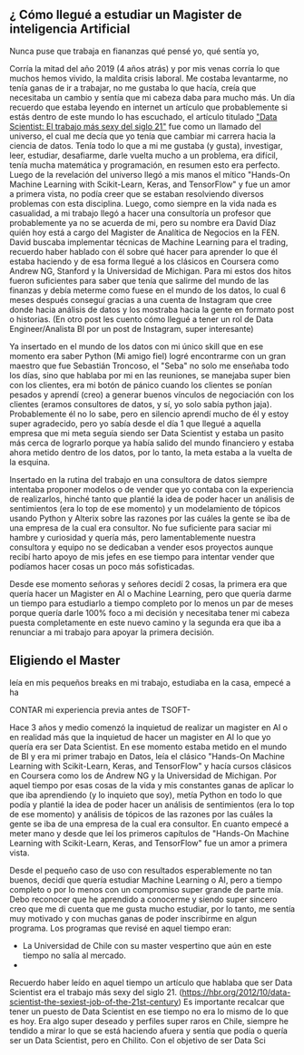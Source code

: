 ## ¿ Cómo llegué a estudiar un Magister de inteligencia Artificial

Nunca puse que trabaja en fiananzas
qué pensé yo, qué sentía yo,

Corría la mitad del año 2019 (4 años atrás) y por mis venas corría lo que muchos hemos vivido, la maldita crisis laboral. Me costaba levantarme, no tenía ganas de ir a trabajar, no me gustaba lo que hacía, creía que necesitaba un cambio y sentía que mi cabeza daba para mucho más. Un día recuerdo que estaba leyendo en internet un artículo que probablemente si estás dentro de este mundo lo has escuchado, el artículo titulado ["Data Scientist: El trabajo más sexy del siglo 21"](https://hbr.org/2012/10/data-scientist-the-sexiest-job-of-the-21st-century) fue como un llamado del universo, el cual me decía que yo tenía que cambiar mi carrera hacia la ciencia de datos. Tenía todo lo que a mi me gustaba (y gusta), investigar, leer, estudiar, desafiarme, darle vuelta mucho a un problema, era difícil, tenía mucha matemática y programación, en resumen esto era perfecto. Luego de la revelación del universo llegó a mis manos el mítico "Hands-On Machine Learning with Scikit-Learn, Keras, and TensorFlow" y fue un amor a primera vista, no podía creer que se estaban resolviendo diversos problemas con esta disciplina. Luego, como siempre en la vida nada es casualidad, a mi trabajo llegó a hacer una consultoría un profesor que probablemente ya no se acuerda de mi, pero su nombre era David Díaz quién hoy está a cargo del Magister de Analítica de Negocios en la FEN. David buscaba implementar técnicas de Machine Learning para el trading, recuerdo haber hablado con él sobre qué hacer para aprender lo que él estaba haciendo y de esa forma llegué a los clásicos en Coursera como Andrew NG, Stanford y la Universidad de Michigan. 
Para mi estos dos hitos fueron suficientes para saber que tenía que salirme del mundo de las finanzas y debía meterme como fuese en el mundo de los datos, lo cual 6 meses después conseguí gracias a una cuenta de Instagram que cree donde hacia análisis de datos y los mostraba hacia la gente en formato post o historias. (En otro post les cuento cómo llegué a tener un rol de Data Engineer/Analista BI por un post de Instagram, super interesante)

Ya insertado en el mundo de los datos con mi único skill que en ese momento era saber Python (Mi amigo fiel) logré encontrarme con un gran maestro que fue Sebastián Troncoso, el "Seba" no solo me enseñaba todo los días, sino que hablaba por mi en las reuniones, se manejaba super bien con los clientes, era mi botón de pánico cuando los clientes se ponían pesados y aprendí (creo) a generar buenos vínculos de negociación con los clientes (eramos consultores de datos, y sí, yo solo sabía python jaja).
Probablemente él no lo sabe, pero en silencio aprendí mucho de él y estoy super agradecido, pero yo sabía desde el día 1 que llegué a aquella empresa que mi meta seguía siendo ser Data Scientist y estaba un pasito más cerca de lograrlo porque ya había salido del mundo financiero y estaba ahora metido dentro de los datos, por lo tanto, la meta estaba a la vuelta de la esquina. 

Insertado en la rutina del trabajo en una consultora de datos siempre intentaba proponer modelos o de vender que yo contaba con la experiencia de realizarlos, hinché tanto que plantié la idea de poder hacer un análisis de sentimientos (era lo top de ese momento) y un modelamiento de tópicos usando Python y Alterix sobre las razones por las cuáles la gente se iba de una empresa de la cual era consultor. No fue suficiente para saciar mi hambre y curiosidad y quería más, pero lamentablemente nuestra consultora y equipo no se dedicaban a vender esos proyectos aunque recibí harto apoyo de mis jefes en ese tiempo para intentar vender que podíamos hacer cosas un poco más sofisticadas. 

Desde ese momento señoras y señores decidí 2 cosas, la primera era que quería hacer un Magister en AI o Machine Learning, pero que quería darme un tiempo para estudiarlo a tiempo completo por lo menos un par de meses porque quería darle 100% foco a mi decisión y necesitaba tener mi cabeza puesta completamente en este nuevo camino y la segunda era que iba a renunciar a mi trabajo para apoyar la primera decisión.

## Eligiendo el Master















leía en mis pequeños breaks en mi trabajo, estudiaba en la casa, empecé a ha


CONTAR mi experiencia previa antes de TSOFT-

Hace 3 años y medio comenzó la inquietud de realizar un magister en AI o en realidad más que la inquietud de hacer un magister en AI lo que yo quería era ser Data Scientist. En ese momento estaba metido en el mundo de BI y era mi primer trabajo en Datos, leía el clásico "Hands-On Machine Learning with Scikit-Learn, Keras, and TensorFlow" y hacía cursos clásicos en Coursera como los de Andrew NG y la Universidad de Michigan. Por aquel tiempo por esas cosas de la vida y mis constantes ganas de aplicar lo que iba aprendiendo (y lo inquieto que soy), metía Python en todo lo que podía y plantié la idea de poder hacer un análisis de sentimientos (era lo top de ese momento) y análisis de tópicos de las razones por las cuáles la gente se iba de una empresa de la cual era consultor. En cuanto empecé a meter mano y desde que leí los primeros capítulos de "Hands-On Machine Learning with Scikit-Learn, Keras, and TensorFlow" fue un amor a primera vista.

Desde el pequeño caso de uso con resultados esperablemente no tan buenos, decidí que quería estudiar Machine Learning o AI, pero a tiempo completo o por lo menos con un compromiso super grande de parte mía. Debo reconocer que he aprendido a conocerme y siendo super sincero creo que me di cuenta que me gusta mucho estudiar, por lo tanto, me sentía muy motivado y con muchas ganas de poder inscribirme en algun programa. 
Los programas que revisé en aquel tiempo eran:

- La Universidad de Chile con su master vespertino que aún en este tiempo no salía al mercado.
- 




Recuerdo haber leído en aquel tiempo un artículo que hablaba que ser Data Scientist era el trabajo más sexy del siglo 21. (https://hbr.org/2012/10/data-scientist-the-sexiest-job-of-the-21st-century)
Es importante recalcar que tener un puesto de Data Scientist en ese tiempo no era lo mismo de lo que es hoy. Era algo super deseado y perfiles super raros en Chile, siempre he tendido a mirar lo que se está haciendo afuera y sentía que podía o quería ser un Data Scientist, pero en Chilito. 
Con el objetivo de ser Data Sci


